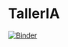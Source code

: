 # TallerIA

[![Binder](https://mybinder.org/badge_logo.svg)](https://mybinder.org/v2/gh/BITINSTITUTE/TallerIA/master)
